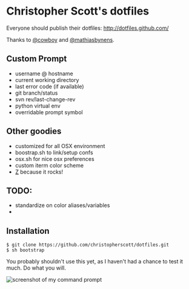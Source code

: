 Christopher Scott's dotfiles
===========

Everyone should publish their dotfiles: <http://dotfiles.github.com/>

Thanks to [@cowboy](https://github.com/cowboy/dotfiles) and [@mathiasbynens](https://github.com/mathiasbynens/dotfiles).

Custom Prompt
-------------

- username @ hostname
- current working directory
- last error code (if available)
- git branch/status
- svn rev/last-change-rev
- python virtual env
- overridable prompt symbol 


Other goodies
-------------

- customized for all OSX environment
- boostrap.sh to link/setup confs
- osx.sh for nice osx preferences
- custom iterm color scheme
- [Z](https://github.com/rupa/z) because it rocks!

TODO:
-----

- standardize on color aliases/variables
- 

Installation
------------

	$ git clone https://github.com/christopherscott/dotfiles.git
	$ sh bootstrap

You probably shouldn't use this yet, as I haven't had a chance to test it much. Do what you will.

![screenshot of my command prompt](https://raw.github.com/christopherscott/dotfiles/master/screenshot.png)